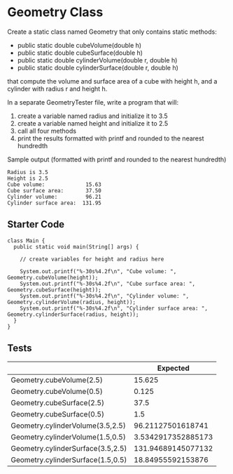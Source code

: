 # Geometry Class

Create a static class named Geometry that only contains static methods:

- public static double cubeVolume(double h)
- public static double cubeSurface(double h)
- public static double cylinderVolume(double r, double h)
- public static double cylinderSurface(double r, double h)

that compute the volume and surface area of a cube with height h, and a cylinder with radius r and height h.

In a separate GeometryTester file, write a program that will:

1. create a variable named radius and initialize it to 3.5
2. create a variable named height and initialize it to 2.5
3. call all four methods
4. print the results formatted with printf and rounded to the nearest hundredth

Sample output (formatted with printf and rounded to the nearest hundredth)
```
Radius is 3.5
Height is 2.5
Cube volume:             15.63
Cube surface area:       37.50
Cylinder volume:         96.21
Cylinder surface area:  131.95
```

## Starter Code
```
class Main {
  public static void main(String[] args) {
    
    // create variables for height and radius here
    
    System.out.printf("%-30s%4.2f\n", "Cube volume: ", Geometry.cubeVolume(height));
    System.out.printf("%-30s%4.2f\n", "Cube surface area: ", Geometry.cubeSurface(height));
    System.out.printf("%-30s%4.2f\n", "Cylinder volume: ", Geometry.cylinderVolume(radius, height));
    System.out.printf("%-30s%4.2f\n", "Cylinder surface area: ", Geometry.cylinderSurface(radius, height));
  }
}
```


## Tests

||Expected|
|--|--|
|Geometry.cubeVolume(2.5)|15.625|
|Geometry.cubeVolume(0.5)|0.125|
|Geometry.cubeSurface(2.5)|37.5|
|Geometry.cubeSurface(0.5)|1.5|
|Geometry.cylinderVolume(3.5,2.5)|96.21127501618741|
|Geometry.cylinderVolume(1.5,0.5)|3.5342917352885173|
|Geometry.cylinderSurface(3.5,2.5)|131.94689145077132|
|Geometry.cylinderSurface(1.5,0.5)|18.84955592153876|
  